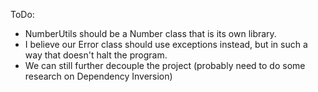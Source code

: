 ToDo:
- NumberUtils should be a Number class that is its own library.
- I believe our Error class should use exceptions instead, but in such a way that doesn't halt the program.
- We can still further decouple the project (probably need to do some research on Dependency Inversion)
